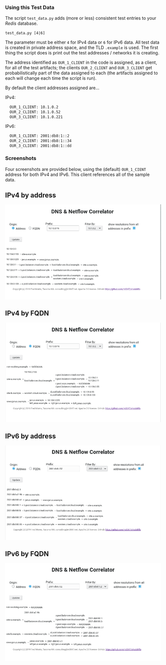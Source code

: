 ### Using this Test Data

The script `test_data.py` adds (more or less) consistent test entries to your _Redis_ database.

    test_data.py [4|6]

The parameter must be either `4` for IPv4 data or `6` for IPv6 data. All test data is created in private address
space, and the TLD `.example` is used. The first thing the script does is print out the test addresses / networks
it is creating.

The address identified as `OUR_1_CLIENT` in the code is assigned, as a client, for all of the test artifacts; the clients
`OUR_2_CLIENT` and `OUR_3_CLIENT` get probabilistically part of the data assigned to each (the artifacts assigned to
each will change each time the script is run).

By default the client addresses assigned are...

IPv4:
```
  OUR_1_CLIENT: 10.1.0.2
  OUR_2_CLIENT: 10.1.0.52
  OUR_3_CLIENT: 10.1.0.221
```

IPv6:
```
  OUR_1_CLIENT: 2001:db8:1::2
  OUR_2_CLIENT: 2001:db8:1::34
  OUR_3_CLIENT: 2001:db8:1::dd
```

### Screenshots

Four screenshots are provided below, using the (default) `OUR_1_CIENT` address for both IPv4 and IPv6. This client
references all of the sample data.

## IPv4 by address

![Screen Shot](ip4-by-address.png "screenshot")

## IPv4 by FQDN

![Screen Shot](ip4-by-fqdn.png "screenshot")

## IPv6 by address

![Screen Shot](ip6-by-address.png "screenshot")

## IPv6 by FQDN

![Screen Shot](ip6-by-fqdn.png "screenshot")
